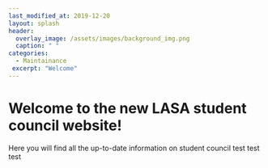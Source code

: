 ```yaml
---
last_modified_at: 2019-12-20
layout: splash
header:
  overlay_image: /assets/images/background_img.png
  caption: " "
categories:
  - Maintainance
 excerpt: "Welcome"
---
```


# Welcome to the new LASA student council website!

Here you will find all the up-to-date information on student council
test
test
test
